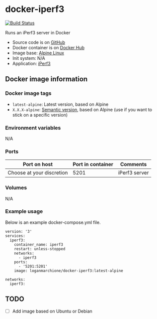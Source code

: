 # docker-iperf3

[![Build Status](https://travis-ci.org/loganmarchione/docker-iperf3.svg?branch=master)](https://travis-ci.org/loganmarchione/docker-iperf3)

Runs an iPerf3 server in Docker
  - Source code is on [GitHub](https://github.com/loganmarchione/docker-iperf3)
  - Docker container is on [Docker Hub](https://hub.docker.com/r/loganmarchione/docker-iperf3)
  - Image base: [Alpine Linux](https://hub.docker.com/_/alpine/)
  - Init system: N/A
  - Application: [iPerf3](https://iperf.fr/)

## Docker image information

### Docker image tags
  - `latest-alpine`: Latest version, based on Alpine
  - `X.X.X-alpine`: [Semantic version](https://semver.org/), based on Alpine (use if you want to stick on a specific version)

### Environment variables
N/A

### Ports
| Port on host              | Port in container | Comments            |
|---------------------------|-------------------|---------------------|
| Choose at your discretion | 5201              | iPerf3 server       |

### Volumes
N/A

### Example usage
Below is an example docker-compose.yml file.
```
version: '3'
services:
  iperf3:
    container_name: iperf3
    restart: unless-stopped
    networks:
      - iperf3
    ports:
      - '5201:5201'
    image: loganmarchione/docker-iperf3:latest-alpine

networks:
  iperf3:
```

## TODO
- [ ] Add image based on Ubuntu or Debian

